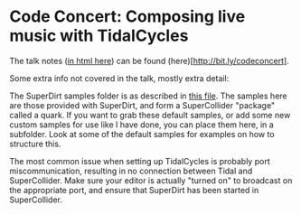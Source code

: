 # Code Concert: Composing live music with TidalCycles

The talk notes ([in html here](index.html)) can be found
(here)[http://bit.ly/codeconcert].

Some extra info not covered in the talk, mostly extra detail:

The SuperDirt samples folder is as described in [this
file](sampleslocation.txt). The samples here are those provided with
SuperDirt, and form a SuperCollider "package" called a quark. If you
want to grab these default samples, or add some new custom samples for
use like I have done, you can place them here, in a subfolder. Look at
some of the default samples for examples on how to structure this.

The most common issue when setting up TidalCycles is probably port
miscommunication, resulting in no connection between Tidal and
SuperCollider. Make sure your editor is actually "turned on" to
broadcast on the appropriate port, and ensure that SuperDirt has been
started in SuperCollider.


